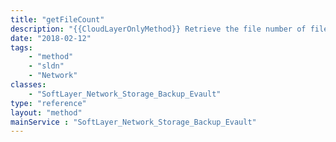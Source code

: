 ```yaml
---
title: "getFileCount"
description: "{{CloudLayerOnlyMethod}} Retrieve the file number of files in a Virtual Server Storage account's root directory. This does not include the files stored in the recycle bin. "
date: "2018-02-12"
tags:
    - "method"
    - "sldn"
    - "Network"
classes:
    - "SoftLayer_Network_Storage_Backup_Evault"
type: "reference"
layout: "method"
mainService : "SoftLayer_Network_Storage_Backup_Evault"
---
```

